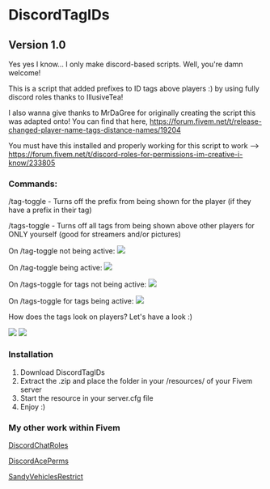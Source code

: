 # DiscordTagIDs
## Version 1.0

Yes yes I know... I only make discord-based scripts. Well, you're damn welcome!

This is a script that added prefixes to ID tags above players :) by using fully discord roles thanks to IllusiveTea!

I also wanna give thanks to MrDaGree for originally creating the script this was adapted onto! You can find that here, https://forum.fivem.net/t/release-changed-player-name-tags-distance-names/19204

You must have this installed and properly working for this script to work --> https://forum.fivem.net/t/discord-roles-for-permissions-im-creative-i-know/233805

### Commands:
/tag-toggle - Turns off the prefix from being shown for the player (if they have a prefix in their tag)

/tags-toggle - Turns off all tags from being shown above other players for ONLY yourself (good for streamers and/or pictures)

On /tag-toggle not being active:
![](https://i.gyazo.com/07766951b02108c7ea49f8cbe2f372cd.png)

On /tag-toggle being active:
![](https://i.gyazo.com/b0249df9842dd7011c231d4deaf54fc7.png)

On /tags-toggle for tags not being active:
![](https://i.gyazo.com/6ba28b6e653f3c7bf82e90c3690a2dc5.png)

On /tags-toggle for tags being active: 
![](https://i.gyazo.com/e3e9656dc5cc0faf42fb3c857106ee72.png)

How does the tags look on players? Let's have a look :)

 ![](https://i.gyazo.com/253bc5c2bb10731cb870f1eb6f8893b4.jpg)
![](https://cdn.discordapp.com/attachments/577615878607077380/588710494483775508/unknown.png)

### Installation
1. Download DiscordTagIDs 
2. Extract the .zip and place the folder in your /resources/ of your Fivem server
3. Start the resource in your server.cfg file
4. Enjoy :)

### My other work within Fivem
[DiscordChatRoles](https://forum.fivem.net/t/discordchatroles-release/566338)

[DiscordAcePerms](https://forum.fivem.net/t/discordaceperms-release/573044)

[SandyVehiclesRestrict](https://github.com/TheWolfBadger/SandyVehiclesRestrict)
